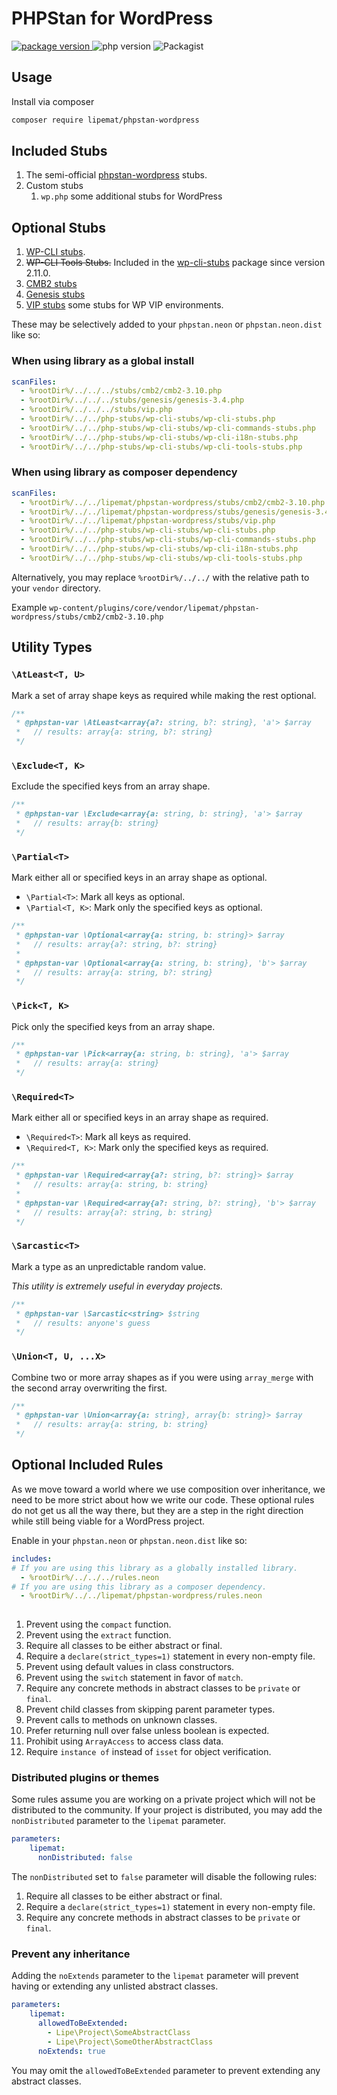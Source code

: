# PHPStan for WordPress

<p>
<a href="https://github.com/lipemat/phpstan-wordpress/releases">
<img alt="package version" src="https://img.shields.io/packagist/v/lipemat/phpstan-wordpress.svg?label=version" />
</a>
    <img alt="php version" src="https://img.shields.io/packagist/php-v/lipemat/phpstan-wordpress.svg?color=brown" />
    <img alt="Packagist" src="https://img.shields.io/packagist/l/lipemat/wp-phpcs.svg">
</p>

## Usage

Install via composer

```bash
composer require lipemat/phpstan-wordpress
```

## Included Stubs
1. The semi-official <a href="https://github.com/szepeviktor/phpstan-wordpress">phpstan-wordpress</a> stubs.
2. Custom stubs
   1. `wp.php` some additional stubs for WordPress

## Optional Stubs

1. <a href="https://github.com/php-stubs/wp-cli-stubs">WP-CLI stubs</a>.
2. ~~WP-CLI Tools Stubs.~~ Included in the [wp-cli-stubs](https://github.com/php-stubs/wp-cli-stubs/blob/master/wp-cli-tools-stubs.php) package since version 2.11.0.
3. [CMB2 stubs](https://github.com/lipemat/phpstan-wordpress/tree/master/stubs/cmb2/)
4. [Genesis stubs](https://github.com/lipemat/phpstan-wordpress/tree/master/stubs/genesis/)
5. [VIP stubs](https://github.com/lipemat/phpstan-wordpress/tree/master/stubs/vip.php) some stubs for WP VIP environments.

These may be selectively added to your `phpstan.neon` or `phpstan.neon.dist` like so:

### When using library as a global install


```yml
scanFiles:
  - %rootDir%/../../../stubs/cmb2/cmb2-3.10.php
  - %rootDir%/../../../stubs/genesis/genesis-3.4.php
  - %rootDir%/../../../stubs/vip.php
  - %rootDir%/../../php-stubs/wp-cli-stubs/wp-cli-stubs.php
  - %rootDir%/../../php-stubs/wp-cli-stubs/wp-cli-commands-stubs.php
  - %rootDir%/../../php-stubs/wp-cli-stubs/wp-cli-i18n-stubs.php
  - %rootDir%/../../php-stubs/wp-cli-stubs/wp-cli-tools-stubs.php
```

### When using library as composer dependency

```yml
scanFiles:
  - %rootDir%/../../lipemat/phpstan-wordpress/stubs/cmb2/cmb2-3.10.php
  - %rootDir%/../../lipemat/phpstan-wordpress/stubs/genesis/genesis-3.4.php
  - %rootDir%/../../lipemat/phpstan-wordpress/stubs/vip.php
  - %rootDir%/../../php-stubs/wp-cli-stubs/wp-cli-stubs.php
  - %rootDir%/../../php-stubs/wp-cli-stubs/wp-cli-commands-stubs.php
  - %rootDir%/../../php-stubs/wp-cli-stubs/wp-cli-i18n-stubs.php
  - %rootDir%/../../php-stubs/wp-cli-stubs/wp-cli-tools-stubs.php
```

Alternatively, you may replace `%rootDir%/../../` with the relative path to your `vendor` directory.

Example `wp-content/plugins/core/vendor/lipemat/phpstan-wordpress/stubs/cmb2/cmb2-3.10.php`

## Utility Types


### `\AtLeast<T, U>`

Mark a set of array shape keys as required while making the rest optional.

```php
/**
 * @phpstan-var \AtLeast<array{a?: string, b?: string}, 'a'> $array
 *   // results: array{a: string, b?: string}
 */
```

### `\Exclude<T, K>`

Exclude the specified keys from an array shape.

```php
/**
 * @phpstan-var \Exclude<array{a: string, b: string}, 'a'> $array
 *   // results: array{b: string}
 */
```

### `\Partial<T>`

Mark either all or specified keys in an array shape as optional.

- `\Partial<T>`: Mark all keys as optional.
- `\Partial<T, K>`: Mark only the specified keys as optional.

```php
/**
 * @phpstan-var \Optional<array{a: string, b: string}> $array
 *   // results: array{a?: string, b?: string}
 * 
 * @phpstan-var \Optional<array{a: string, b: string}, 'b'> $array
 *   // results: array{a: string, b?: string}
 */
```

### `\Pick<T, K>`

Pick only the specified keys from an array shape.

```php
/**
 * @phpstan-var \Pick<array{a: string, b: string}, 'a'> $array
 *   // results: array{a: string}
 */
```

### `\Required<T>`

Mark either all or specified keys in an array shape as required.

- `\Required<T>`: Mark all keys as required.
- `\Required<T, K>`: Mark only the specified keys as required.

```php
/**
 * @phpstan-var \Required<array{a?: string, b?: string}> $array
 *   // results: array{a: string, b: string}
 *                                                            
 * @phpstan-var \Required<array{a?: string, b?: string}, 'b'> $array
 *   // results: array{a?: string, b: string}                                                  
 */
```

### `\Sarcastic<T>`

Mark a type as an unpredictable random value.

_This utility is extremely useful in everyday projects._

```php
/**
 * @phpstan-var \Sarcastic<string> $string
 *   // results: anyone's guess
 */
```

### `\Union<T, U, ...X>`

Combine two or more array shapes as if you were using `array_merge` with the second array overwriting the first.

```php
/**
 * @phpstan-var \Union<array{a: string}, array{b: string}> $array
 *   // results: array{a: string, b: string}
 */
```

## Optional Included Rules

As we move toward a world where we use composition over inheritance, we need to be more strict about how we write our code.
These optional rules do not get us all the way there, but they are a step in the right direction while still being viable for a WordPress project.

Enable in your `phpstan.neon` or `phpstan.neon.dist` like so:

```yml
includes:
# If you are using this library as a globally installed library.
  - %rootDir%/../../../rules.neon
# If you are using this library as a composer dependency.
  - %rootDir%/../../lipemat/phpstan-wordpress/rules.neon
  
```

1. Prevent using the `compact` function.
2. Prevent using the `extract` function.
3. Require all classes to be either abstract or final.
4. Require a `declare(strict_types=1)` statement in every non-empty file.
5. Prevent using default values in class constructors.
6. Prevent using the `switch` statement in favor of `match`.
7. Require any concrete methods in abstract classes to be `private` or `final`.
8. Prevent child classes from skipping parent parameter types.
9. Prevent calls to methods on unknown classes.
10. Prefer returning null over false unless boolean is expected.
11. Prohibit using `ArrayAccess` to access class data.
12. Require `instance of` instead of `isset` for object verification.

### Distributed plugins or themes
Some rules assume you are working on a private project which will not be distributed to the community. 
If your project is distributed, you may add the `nonDistributed` parameter to the `lipemat` parameter.

```yml
parameters:
    lipemat:
      nonDistributed: false
```
The `nonDistributed` set to `false` parameter will disable the following rules:
1. Require all classes to be either abstract or final.
2. Require a `declare(strict_types=1)` statement in every non-empty file.
3. Require any concrete methods in abstract classes to be `private` or `final`.

### Prevent any inheritance
Adding the `noExtends` parameter to the `lipemat` parameter will prevent having or extending any unlisted abstract classes. 

```yml
parameters:
    lipemat:
      allowedToBeExtended: 
        - Lipe\Project\SomeAbstractClass
        - Lipe\Project\SomeOtherAbstractClass
      noExtends: true
```

You may omit the `allowedToBeExtended` parameter to prevent extending any abstract classes.

